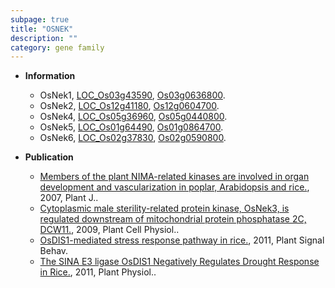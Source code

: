 ```yaml
---
subpage: true
title: "OSNEK"
description: ""
category: gene family
---
```


* **Information**  
    + OsNek1, [LOC_Os03g43590](http://rice.plantbiology.msu.edu/cgi-bin/ORF_infopage.cgi?orf=LOC_Os03g43590), [Os03g0636800](http://rapdb.dna.affrc.go.jp/viewer/gbrowse_details/irgsp1?name=Os03g0636800).
    + OsNek2, [LOC_Os12g41180](http://rice.plantbiology.msu.edu/cgi-bin/ORF_infopage.cgi?orf=LOC_Os12g41180), [Os12g0604700](http://rapdb.dna.affrc.go.jp/viewer/gbrowse_details/irgsp1?name=Os12g0604700).
    + OsNek4, [LOC_Os05g36960](http://rice.plantbiology.msu.edu/cgi-bin/ORF_infopage.cgi?orf=LOC_Os05g36960), [Os05g0440800](http://rapdb.dna.affrc.go.jp/viewer/gbrowse_details/irgsp1?name=Os05g0440800).
    + OsNek5, [LOC_Os01g64490](http://rice.plantbiology.msu.edu/cgi-bin/ORF_infopage.cgi?orf=LOC_Os01g64490), [Os01g0864700](http://rapdb.dna.affrc.go.jp/viewer/gbrowse_details/irgsp1?name=Os01g0864700).
    + OsNek6, [LOC_Os02g37830](http://rice.plantbiology.msu.edu/cgi-bin/ORF_infopage.cgi?orf=LOC_Os02g37830), [Os02g0590800](http://rapdb.dna.affrc.go.jp/viewer/gbrowse_details/irgsp1?name=Os02g0590800).

* **Publication**  
    + [Members of the plant NIMA-related kinases are involved in organ development and vascularization in poplar, Arabidopsis and rice.](http://www.ncbi.nlm.nih.gov/pubmed?term=Members+of+the+plant+NIMA-related+kinases+are+involved+in+organ+development+and+vascularization+in+poplar,+Arabidopsis+and+rice.%5BTitle%5D), 2007, Plant J..
    + [Cytoplasmic male sterility-related protein kinase, OsNek3, is regulated downstream of mitochondrial protein phosphatase 2C, DCW11.](http://www.ncbi.nlm.nih.gov/pubmed?term=Cytoplasmic+male+sterility-related+protein+kinase,+OsNek3,+is+regulated+downstream+of+mitochondrial+protein+phosphatase+2C,+DCW11.%5BTitle%5D), 2009, Plant Cell Physiol..
    + [OsDIS1-mediated stress response pathway in rice.](http://www.ncbi.nlm.nih.gov/pubmed?term=OsDIS1-mediated+stress+response+pathway+in+rice.%5BTitle%5D), 2011, Plant Signal Behav.
    + [The SINA E3 ligase OsDIS1 Negatively Regulates Drought Response in Rice.](http://www.ncbi.nlm.nih.gov/pubmed?term=The+SINA+E3+ligase+OsDIS1+Negatively+Regulates+Drought+Response+in+Rice.%5BTitle%5D), 2011, Plant Physiol..


